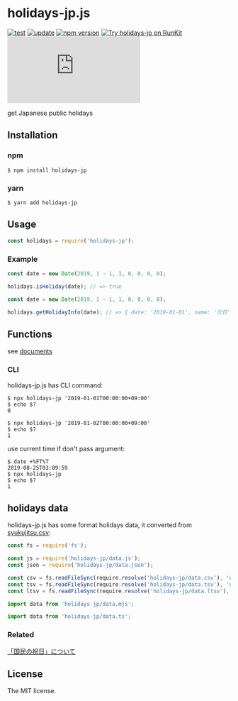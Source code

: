 # holidays-jp.js

[![test](https://github.com/sasaplus1/holidays-jp.js/workflows/test/badge.svg)](https://github.com/sasaplus1/holidays-jp.js)
[![update](https://github.com/sasaplus1/holidays-jp.js/workflows/update/badge.svg)](https://github.com/sasaplus1/holidays-jp.js)
[![npm version](https://badge.fury.io/js/holidays-jp.svg)](https://badge.fury.io/js/holidays-jp)
[![Try holidays-jp on RunKit](https://badge.runkitcdn.com/holidays-jp.svg)](https://npm.runkit.com/holidays-jp)
[![renovate](https://badges.renovateapi.com/github/sasaplus1/holidays-jp.js)](https://renovatebot.com)

get Japanese public holidays

## Installation

### npm

```console
$ npm install holidays-jp
```

### yarn

```console
$ yarn add holidays-jp
```

## Usage

```js
const holidays = require('holidays-jp');
```

### Example

```js
const date = new Date(2019, 1 - 1, 1, 0, 0, 0, 0);

holidays.isHoliday(date); // => true
```

```js
const date = new Date(2019, 1 - 1, 1, 0, 0, 0, 0);

holidays.getHolidayInfo(date); // => { date: '2019-01-01', name: '元日', ... }
```

## Functions

see [documents](https://sasaplus1.github.io/holidays-jp.js)

### CLI

holidays-jp.js has CLI command:

```console
$ npx holidays-jp '2019-01-01T00:00:00+09:00'
$ echo $?
0
```

```console
$ npx holidays-jp '2019-01-02T00:00:00+09:00'
$ echo $?
1
```

use current time if don't pass argument:

```console
$ date +%FT%T
2019-08-25T03:09:59
$ npx holidays-jp
$ echo $?
1
```

## holidays data

holidays-jp.js has some format holidays data, it converted from [syukujitsu.csv](https://www8.cao.go.jp/chosei/shukujitsu/syukujitsu.csv):

```js
const fs = require('fs');

const js = require('holidays-jp/data.js');
const json = require('holidays-jp/data.json');

const csv = fs.readFileSync(require.resolve('holidays-jp/data.csv'), 'utf8');
const tsv = fs.readFileSync(require.resolve('holidays-jp/data.tsv'), 'utf8');
const ltsv = fs.readFileSync(require.resolve('holidays-jp/data.ltsv'), 'utf8');
```

```js
import data from 'holidays-jp/data.mjs';
```

```ts
import data from 'holidays-jp/data.ts';
```

### Related

[「国民の祝日」について](https://www8.cao.go.jp/chosei/shukujitsu/gaiyou.html)

## License

The MIT license.
